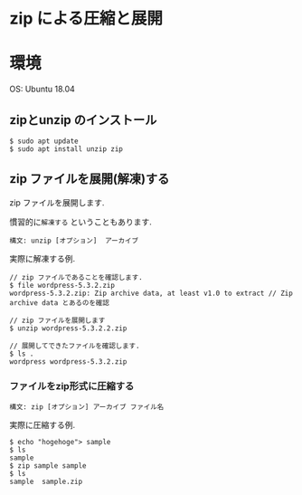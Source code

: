 # zip による圧縮と展開

# 環境

OS: Ubuntu 18.04

## zipとunzip のインストール

```
$ sudo apt update
$ sudo apt install unzip zip
```

## zip ファイルを展開(解凍)する

zip ファイルを展開します.

慣習的に`解凍する` ということもあります.

```
構文: unzip [オプション]  アーカイブ
```

実際に解凍する例.

```
// zip ファイルであることを確認します.
$ file wordpress-5.3.2.zip
wordpress-5.3.2.zip: Zip archive data, at least v1.0 to extract // Zip archive data とあるのを確認

// zip ファイルを展開します
$ unzip wordpress-5.3.2.2.zip 

// 展開してできたファイルを確認します.
$ ls .
wordpress wordpress-5.3.2.zip
```

### ファイルをzip形式に圧縮する

```
構文: zip [オプション] アーカイブ ファイル名
```

実際に圧縮する例.

```
$ echo "hogehoge"> sample 
$ ls 
sample
$ zip sample sample
$ ls 
sample  sample.zip 
```
